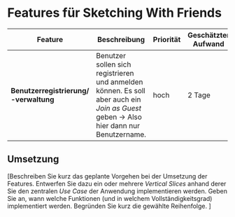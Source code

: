 # Features für Sketching With Friends

| Feature | Beschreibung | Priorität | Geschätzter Aufwand | Betroffene Schichten |
|---------|--------------|-----------|--------------------|---------------------|
| **Benutzerregistrierung/ -verwaltung** | Benutzer sollen sich registrieren und anmelden können. Es soll aber auch ein *Join as Guest* geben -> Also hier dann nur Benutzername. | hoch | 2 Tage | Benutzerschicht |

## Umsetzung

[Beschreiben Sie kurz das geplante Vorgehen bei der Umsetzung der Features. Entwerfen Sie dazu ein oder mehrere *Vertical Slices* anhand derer Sie den zentralen *Use Case* der Anwendung implementieren werden. Geben Sie an, wann welche Funktionen (und in welchem Vollständigkeitsgrad) implementiert werden. Begründen Sie kurz die gewählte Reihenfolge. ]
